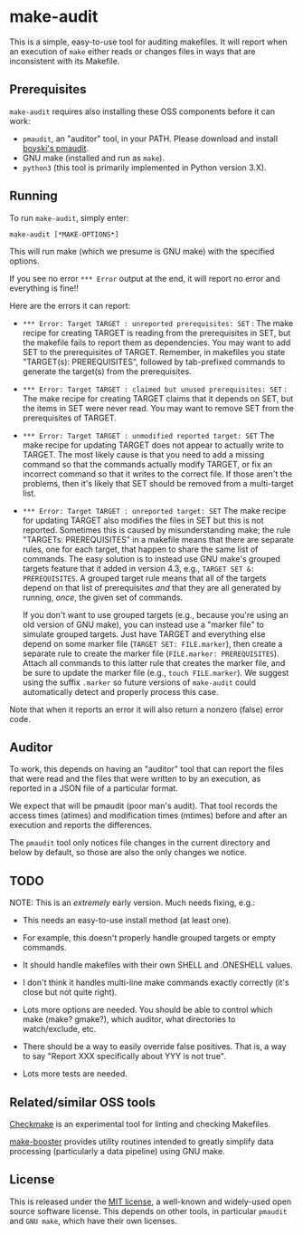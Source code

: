 # make-audit

This is a simple, easy-to-use tool for auditing makefiles.
It will report when an execution of `make` either reads or changes
files in ways that are inconsistent with its Makefile.

## Prerequisites

`make-audit` requires also installing these OSS components before it can work:

* `pmaudit`, an "auditor" tool, in your PATH. Please
  download and install [boyski's pmaudit](https://github.com/boyski/pmaudit).
* GNU make (installed and run as `make`).
* `python3`  (this tool is primarily implemented in Python version 3.X).

## Running

To run `make-audit`, simply enter:

~~~~
make-audit [*MAKE-OPTIONS*]
~~~~

This will run make (which we presume is GNU make)
with the specified options.

If you see no error `*** Error` output at the end,
it will report no error and everything is fine!!

Here are the errors it can report:

* `*** Error: Target TARGET : unreported prerequisites: SET` :
  The make recipe for creating TARGET is reading from the
  prerequisites in SET, but the makefile fails to report them as dependencies.
  You may want to add SET to the prerequisites of TARGET.
  Remember, in makefiles you state "TARGET(s): PREREQUISITES", followed by
  tab-prefixed commands to generate the target(s) from the prerequisites.
* `*** Error: Target TARGET : claimed but unused prerequisites: SET` :
  The make recipe for creating TARGET claims that it depends on SET,
  but the items in SET were never read.
  You may want to remove SET from the prerequisites of TARGET.
* `*** Error: Target TARGET : unmodified reported target: SET`
  The make recipe for updating TARGET does not appear to actually
  write to TARGET.
  The most likely cause is that you need to
  add a missing command so that the commands actually modify TARGET, or
  fix an incorrect command so that it writes to the correct file.
  If those aren't the problems,
  then it's likely that SET should be removed from a multi-target list.
* `*** Error: Target TARGET : unreported target: SET`
  The make recipe for updating TARGET also modifies the files in SET
  but this is not reported. Sometimes this is caused by misunderstanding make;
  the rule "TARGETs: PREREQUISITES" in a makefile means that there are separate
  rules, one for each target, that happen to share the same list of commands.
  The easy solution is to instead use GNU make's
  grouped targets feature that it added in version 4.3,
  e.g., `TARGET SET &: PREREQUISITES`.
  A grouped target rule means that all of the targets depend on that list
  of prerequisites *and* that they are all generated by running, *once*,
  the given set of commands.

  If you don't want to use grouped targets (e.g., because you're using
  an old version of GNU make), you can instead use a "marker
  file" to simulate grouped targets. Just have TARGET and everything else
  depend on some marker file (`TARGET SET: FILE.marker`), then create
  a separate rule to create the marker file
  (`FILE.marker: PREREQUISITES`).
  Attach all commands to this latter rule that creates the marker file,
  and be sure to update the marker file (e.g., `touch FILE.marker`).
  We suggest using the suffix `.marker` so future versions of `make-audit`
  could automatically detect and properly process this case.

Note that when it reports an error it will also return a nonzero (false)
error code.

## Auditor

To work, this depends on having an "auditor" tool that can
report the files that were read and the files that were written to
by an execution, as reported in a JSON file of a particular format.

We expect that will be pmaudit (poor man's audit).
That tool records the access times (atimes) and modification times (mtimes)
before and after an execution and reports the differences.

The `pmaudit` tool only notices file changes in the current directory
and below by default, so those are also the only changes we notice.

## TODO

NOTE: This is an *extremely* early version.
Much needs fixing, e.g.:

* This needs an easy-to-use install method (at least one).

* For example, this doesn't properly handle grouped targets or
empty commands.

* It should handle makefiles with their own SHELL and .ONESHELL values.

* I don't think it handles multi-line make commands exactly correctly
(it's close but not quite right).

* Lots more options are needed.
You should be able to control which make (make? gmake?), which auditor,
what directories to watch/exclude, etc.

* There should be a way to easily override false positives.
That is, a way to say "Report XXX specifically about YYY is not true".

* Lots more tests are needed.

## Related/similar OSS tools

[Checkmake](https://github.com/mrtazz/checkmake)
is an experimental tool for linting and checking Makefiles.

[make-booster](https://github.com/david-a-wheeler/make-booster)
provides utility routines intended to greatly simplify data processing
(particularly a data pipeline) using GNU make.

## License

This is released under the [MIT license](./LICENSE.md), a
well-known and widely-used open source software license.
This depends on other tools, in particular `pmaudit` and `GNU make`,
which have their own licenses.
